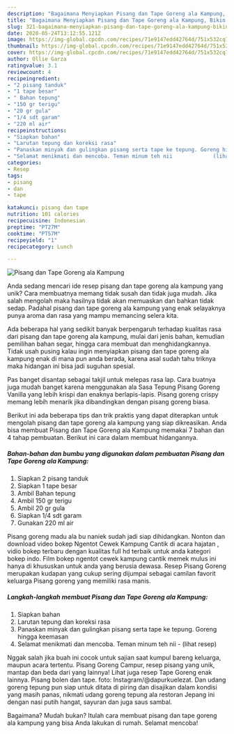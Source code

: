 ```yaml
---
description: "Bagaimana Menyiapkan Pisang dan Tape Goreng ala Kampung, Bikin Ngiler"
title: "Bagaimana Menyiapkan Pisang dan Tape Goreng ala Kampung, Bikin Ngiler"
slug: 321-bagaimana-menyiapkan-pisang-dan-tape-goreng-ala-kampung-bikin-ngiler
date: 2020-05-24T13:12:55.121Z
image: https://img-global.cpcdn.com/recipes/71e9147edd42764d/751x532cq70/pisang-dan-tape-goreng-ala-kampung-foto-resep-utama.jpg
thumbnail: https://img-global.cpcdn.com/recipes/71e9147edd42764d/751x532cq70/pisang-dan-tape-goreng-ala-kampung-foto-resep-utama.jpg
cover: https://img-global.cpcdn.com/recipes/71e9147edd42764d/751x532cq70/pisang-dan-tape-goreng-ala-kampung-foto-resep-utama.jpg
author: Ollie Garza
ratingvalue: 3.1
reviewcount: 4
recipeingredient:
- "2 pisang tanduk"
- "1 tape besar"
- " Bahan tepung"
- "150 gr terigu"
- "20 gr gula"
- "1/4 sdt garam"
- "220 ml air"
recipeinstructions:
- "Siapkan bahan"
- "Larutan tepung dan koreksi rasa"
- "Panaskan minyak dan gulingkan pisang serta tape ke tepung. Goreng hingga keemasan"
- "Selamat menikmati dan mencoba. Teman minum teh nii             (lihat resep)"
categories:
- Resep
tags:
- pisang
- dan
- tape

katakunci: pisang dan tape 
nutrition: 101 calories
recipecuisine: Indonesian
preptime: "PT27M"
cooktime: "PT57M"
recipeyield: "1"
recipecategory: Lunch

---
```



![Pisang dan Tape Goreng ala Kampung](https://img-global.cpcdn.com/recipes/71e9147edd42764d/751x532cq70/pisang-dan-tape-goreng-ala-kampung-foto-resep-utama.jpg)

Anda sedang mencari ide resep pisang dan tape goreng ala kampung yang unik? Cara membuatnya memang tidak susah dan tidak juga mudah. Jika salah mengolah maka hasilnya tidak akan memuaskan dan bahkan tidak sedap. Padahal pisang dan tape goreng ala kampung yang enak selayaknya punya aroma dan rasa yang mampu memancing selera kita.

Ada beberapa hal yang sedikit banyak berpengaruh terhadap kualitas rasa dari pisang dan tape goreng ala kampung, mulai dari jenis bahan, kemudian pemilihan bahan segar, hingga cara membuat dan menghidangkannya. Tidak usah pusing kalau ingin menyiapkan pisang dan tape goreng ala kampung enak di mana pun anda berada, karena asal sudah tahu triknya maka hidangan ini bisa jadi suguhan spesial.

Pas banget disantap sebagai takjil untuk melepas rasa lap. Cara buatnya juga mudah banget karena menggunakan ala Sasa Tepung Pisang Goreng Vanilla yang lebih krispi dan enaknya berlapis-lapis. Pisang goreng crispy memang lebih menarik jika dibandingkan dengan pisang goreng biasa.


Berikut ini ada beberapa tips dan trik praktis yang dapat diterapkan untuk mengolah pisang dan tape goreng ala kampung yang siap dikreasikan. Anda bisa membuat Pisang dan Tape Goreng ala Kampung memakai 7 bahan dan 4 tahap pembuatan. Berikut ini cara dalam membuat hidangannya.

<!--inarticleads1-->

##### Bahan-bahan dan bumbu yang digunakan dalam pembuatan Pisang dan Tape Goreng ala Kampung:

1. Siapkan 2 pisang tanduk
1. Siapkan 1 tape besar
1. Ambil  Bahan tepung
1. Ambil 150 gr terigu
1. Ambil 20 gr gula
1. Siapkan 1/4 sdt garam
1. Gunakan 220 ml air


Pisang goreng madu ala bu naniek sudah jadi siap dihidangkan. Nonton dan download video bokep Ngentot Cewek Kampung Cantik di acara hajatan , vidio bokep terbaru dengan kualitas full hd terbaik untuk anda kategori bokep indo. Film bokep ngentot cewek kampung cantik memek mulus ini hanya di khususkan untuk anda yang berusia dewasa. Resep Pisang Goreng merupakan kudapan yang cukup sering dijumpai sebagai camilan favorit keluarga Pisang goreng yang memiliki rasa manis. 

<!--inarticleads2-->

##### Langkah-langkah membuat Pisang dan Tape Goreng ala Kampung:

1. Siapkan bahan
1. Larutan tepung dan koreksi rasa
1. Panaskan minyak dan gulingkan pisang serta tape ke tepung. Goreng hingga keemasan
1. Selamat menikmati dan mencoba. Teman minum teh nii -             (lihat resep)


Nggak salah jika buah ini cocok untuk sajian saat kumpul bareng keluarga, maupun acara tertentu. Pisang Goreng Campur, resep pisang yang unik, mantap dan beda dari yang lainnya! Lihat juga resep Tape Goreng enak lainnya. Pisang bolen dan tape. foto: Instagram/@dapurkuelezat. Dan udang goreng tepung pun siap untuk ditata di piring dan disajikan dalam kondisi yang masih panas, nikmati udang goreng tepung ala restoran Jepang ini dengan nasi putih hangat, sayuran dan juga saus sambal. 

Bagaimana? Mudah bukan? Itulah cara membuat pisang dan tape goreng ala kampung yang bisa Anda lakukan di rumah. Selamat mencoba!
